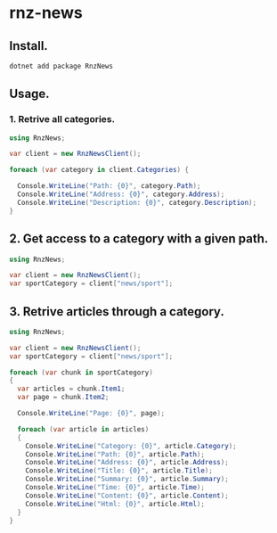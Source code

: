 # rnz-news

## Install.

```bash
dotnet add package RnzNews
```

## Usage.

### 1. Retrive all categories.

```cs
using RnzNews;

var client = new RnzNewsClient();

foreach (var category in client.Categories) {

  Console.WriteLine("Path: {0}", category.Path);
  Console.WriteLine("Address: {0}", category.Address);
  Console.WriteLine("Description: {0}", category.Description);
}
```

## 2. Get access to a category with a given path.

```cs
using RnzNews;

var client = new RnzNewsClient();
var sportCategory = client["news/sport"];
```

## 3. Retrive articles through a category.

```cs
using RnzNews;

var client = new RnzNewsClient();
var sportCategory = client["news/sport"];

foreach (var chunk in sportCategory)
{
  var articles = chunk.Item1;
  var page = chunk.Item2;

  Console.WriteLine("Page: {0}", page);

  foreach (var article in articles)
  {
    Console.WriteLine("Category: {0}", article.Category);
    Console.WriteLine("Path: {0}", article.Path);
    Console.WriteLine("Address: {0}", article.Address);
    Console.WriteLine("Title: {0}", article.Title);
    Console.WriteLine("Summary: {0}", article.Summary);
    Console.WriteLine("Time: {0}", article.Time);
    Console.WriteLine("Content: {0}", article.Content);
    Console.WriteLine("Html: {0}", article.Html);
  }
}
```
